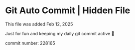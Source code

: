 # Git Auto Commit | Hidden File

This file was added Feb 12, 2025

Just for fun and keeping my daily git commit active 🤪

commit number: 228165
